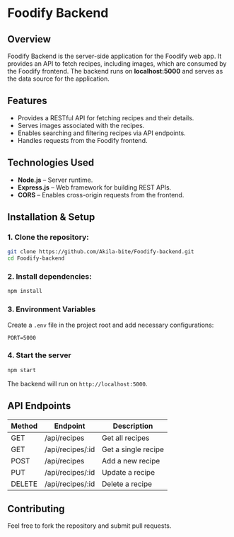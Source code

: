 
# Foodify Backend

## Overview
Foodify Backend is the server-side application for the Foodify web app. It provides an API to fetch recipes, including images, which are consumed by the Foodify frontend. The backend runs on **localhost:5000** and serves as the data source for the application.

## Features
- Provides a RESTful API for fetching recipes and their details.
- Serves images associated with the recipes.
- Enables searching and filtering recipes via API endpoints.
- Handles requests from the Foodify frontend.

## Technologies Used
- **Node.js** – Server runtime.
- **Express.js** – Web framework for building REST APIs.
- **CORS** – Enables cross-origin requests from the frontend.

## Installation & Setup
### 1. Clone the repository:
```sh
git clone https://github.com/Akila-bite/Foodify-backend.git
cd Foodify-backend
```

### 2. Install dependencies:
```sh
npm install
```

### 3. Environment Variables
Create a `.env` file in the project root and add necessary configurations:
```
PORT=5000

```

### 4. Start the server
```sh
npm start
```
The backend will run on `http://localhost:5000`.

## API Endpoints
| Method | Endpoint          | Description            |
|--------|------------------|------------------------|
| GET    | /api/recipes     | Get all recipes       |
| GET    | /api/recipes/:id | Get a single recipe   |
| POST   | /api/recipes     | Add a new recipe      |
| PUT    | /api/recipes/:id | Update a recipe       |
| DELETE | /api/recipes/:id | Delete a recipe       |

## Contributing
Feel free to fork the repository and submit pull requests.



